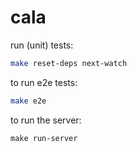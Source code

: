 # cala

run (unit) tests:
```bash
make reset-deps next-watch
```

to run e2e tests:
```bash
make e2e
```

to run the server:
```
make run-server
```
